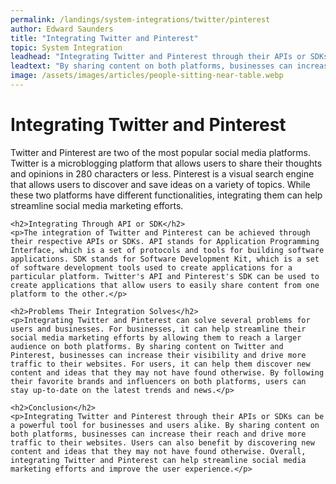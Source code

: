 ```yaml
---
permalink: /landings/system-integrations/twitter/pinterest
author: Edward Saunders
title: "Integrating Twitter and Pinterest"
topic: System Integration
leadhead: "Integrating Twitter and Pinterest through their APIs or SDKs can be a powerful tool for businesses and users alike"
leadtext: "By sharing content on both platforms, businesses can increase their reach and drive more traffic to their websites. Users can also benefit by discovering new content and ideas that they may not have found otherwise. Overall, integrating Twitter and Pinterest can help streamline social media marketing efforts and improve the user experience."
image: /assets/images/articles/people-sitting-near-table.webp
---
```

<div class="arttext">	<h1>Integrating Twitter and Pinterest</h1>
	<p>Twitter and Pinterest are two of the most popular social media platforms. Twitter is a microblogging platform that allows users to share their thoughts and opinions in 280 characters or less. Pinterest is a visual search engine that allows users to discover and save ideas on a variety of topics. While these two platforms have different functionalities, integrating them can help streamline social media marketing efforts.</p>

	<h2>Integrating Through API or SDK</h2>
	<p>The integration of Twitter and Pinterest can be achieved through their respective APIs or SDKs. API stands for Application Programming Interface, which is a set of protocols and tools for building software applications. SDK stands for Software Development Kit, which is a set of software development tools used to create applications for a particular platform. Twitter's API and Pinterest's SDK can be used to create applications that allow users to easily share content from one platform to the other.</p>

	<h2>Problems Their Integration Solves</h2>
	<p>Integrating Twitter and Pinterest can solve several problems for users and businesses. For businesses, it can help streamline their social media marketing efforts by allowing them to reach a larger audience on both platforms. By sharing content on Twitter and Pinterest, businesses can increase their visibility and drive more traffic to their websites. For users, it can help them discover new content and ideas that they may not have found otherwise. By following their favorite brands and influencers on both platforms, users can stay up-to-date on the latest trends and news.</p>

	<h2>Conclusion</h2>
	<p>Integrating Twitter and Pinterest through their APIs or SDKs can be a powerful tool for businesses and users alike. By sharing content on both platforms, businesses can increase their reach and drive more traffic to their websites. Users can also benefit by discovering new content and ideas that they may not have found otherwise. Overall, integrating Twitter and Pinterest can help streamline social media marketing efforts and improve the user experience.</p>
</div>